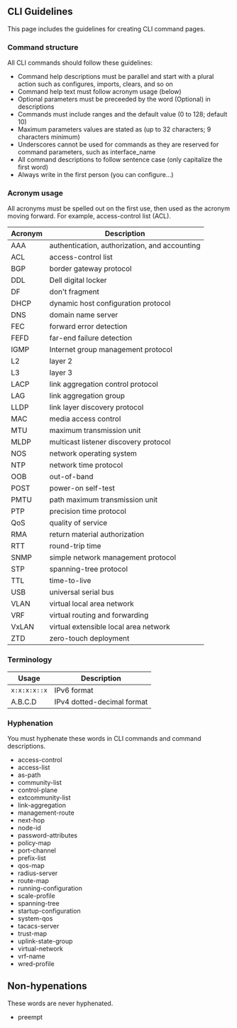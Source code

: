 ## CLI Guidelines
This page includes the guidelines for creating CLI command pages.

### Command structure
All CLI commands should follow these guidelines:
- Command help descriptions must be parallel and start with a plural action such as configures, imports, clears, and so on
- Command help text must follow acronym usage (below)
- Optional parameters must be preceeded by the word (Optional) in descriptions
- Commands must include ranges and the default value (0 to 128; default 10)
- Maximum parameters values are stated as (up to 32 characters; 9 characters minimum)
- Underscores cannot be used for commands as they are reserved for command parameters, such as interface_name
- All command descriptions to follow sentence case (only capitalize the first word)
- Always write in the first person (you can configure...)

### Acronym usage
All acronyms must be spelled out on the first use, then used as the acronym moving forward. For example, access-control list (ACL). 

|Acronym|Description|
|-------|-----------|
|AAA|authentication, authorization, and accounting|
|ACL|access-control list|
|BGP|border gateway protocol|
|DDL|Dell digital locker|
|DF|don't fragment|
|DHCP|dynamic host configuration protocol|
|DNS|domain name server|
|FEC|forward error detection|
|FEFD|far-end failure detection|
|IGMP|Internet group management protocol|
|L2|layer 2|
|L3|layer 3|
|LACP|link aggregation control protocol|
|LAG|link aggregation group|
|LLDP|link layer discovery protocol|
|MAC|media access control|
|MTU|maximum transmission unit|
|MLDP|multicast listener discovery protocol|
|NOS|network operating system|
|NTP|network time protocol|
|OOB|out-of-band|
|POST|power-on self-test|
|PMTU|path maximum transmission unit|
|PTP|precision time protocol|
|QoS|quality of service|
|RMA|return material authorization|
|RTT|round-trip time|
|SNMP|simple network management protocol|
|STP|spanning-tree protocol|
|TTL|time-to-live
|USB|universal serial bus|
|VLAN|virtual local area network|
|VRF|virtual routing and forwarding|
|VxLAN|virtual extensible local area network|
|ZTD|zero-touch deployment|

### Terminology
|Usage|Description|
|-------|-----------|
|`x:x:x:x::x`|IPv6 format|
|A.B.C.D|IPv4 dotted-decimal format|

### Hyphenation
You must hyphenate these words in CLI commands and command descriptions.
- access-control
- access-list
- as-path
- community-list
- control-plane
- extcommunity-list
- link-aggregation
- management-route
- next-hop
- node-id
- password-attributes
- policy-map
- port-channel
- prefix-list
- qos-map
- radius-server
- route-map
- running-configuration
- scale-profile
- spanning-tree
- startup-configuration
- system-qos
- tacacs-server
- trust-map
- uplink-state-group
- virtual-network
- vrf-name
- wred-profile

## Non-hypenations
These words are never hyphenated.
- preempt
